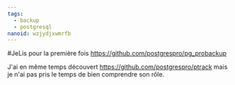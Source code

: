 ```yaml
---
tags:
  - backup
  - postgresql
nanoid: wzjydjxwmrfb
---
```

#JeLis pour la première fois https://github.com/postgrespro/pg_probackup 

J'ai en même temps découvert https://github.com/postgrespro/ptrack mais je n'ai pas pris le temps de bien comprendre son rôle.
